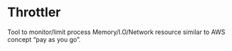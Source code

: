 # Throttler
Tool to monitor/limit process Memory/I.O/Network resource similar to AWS concept “pay as you go”.
